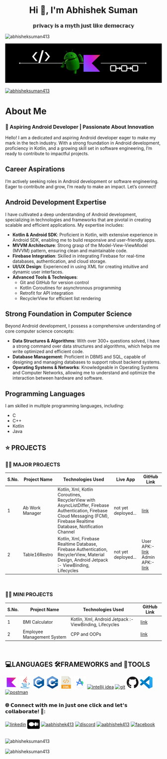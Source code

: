 <h1 align="center">Hi 👋, I'm Abhishek Suman</h1>
<h3 align="center">𝕡𝕣𝕚𝕧𝕒𝕔𝕪 𝕚𝕤 𝕒 𝕞𝕪𝕥𝕙 𝕛𝕦𝕤𝕥 𝕝𝕚𝕜𝕖 𝕕𝕖𝕞𝕠𝕔𝕣𝕒𝕔𝕪</h3>

<p align="left"> <img src="https://komarev.com/ghpvc/?username=abhisheksuman413&label=Profile%20views&color=0e75b6&style=flat" alt="abhisheksuman413" /> </p>

<img src="https://github.com/abhisheksuman413/Ab-Work-Manager/blob/master/Screenshot/Coverpic.png">



<p align="left"> <a href="https://github.com/ryo-ma/github-profile-trophy"><img src="https://github-profile-trophy.vercel.app/?username=abhisheksuman413" alt="abhisheksuman413" /></a> </p>

# About Me

### 👋 Aspiring Android Developer | Passionate About Innovation

Hello! I am a dedicated and aspiring Android developer eager to make my mark in the tech industry. With a strong foundation in Android development, proficiency in Kotlin, and a growing skill set in software engineering, I’m ready to contribute to impactful projects.

## Career Aspirations
I’m actively seeking roles in Android development or software engineering. Eager to contribute and grow, I’m ready to make an impact. Let’s connect!

## Android Development Expertise
I have cultivated a deep understanding of Android development, specializing in technologies and frameworks that are pivotal in creating scalable and efficient applications. My expertise includes:

- **Kotlin & Android SDK**: Proficient in Kotlin, with extensive experience in Android SDK, enabling me to build responsive and user-friendly apps.
- **MVVM Architecture**: Strong grasp of the Model-View-ViewModel (MVVM) pattern, ensuring clean and maintainable code.
- **Firebase Integration**: Skilled in integrating Firebase for real-time databases, authentication, and cloud storage.
- **UI/UX Design**: Experienced in using XML for creating intuitive and dynamic user interfaces.
- **Advanced Tools & Techniques**: 
  - Git and GitHub for version control
  - Kotlin Coroutines for asynchronous programming
  - Retrofit for API integration
  - RecyclerView for efficient list rendering

## Strong Foundation in Computer Science
Beyond Android development, I possess a comprehensive understanding of core computer science concepts:

- **Data Structures & Algorithms**: With over 300+ questions solved, I have a strong command over data structures and algorithms, which helps me write optimized and efficient code.
- **Database Management**: Proficient in DBMS and SQL, capable of designing and managing databases to support robust backend systems.
- **Operating Systems & Networks**: Knowledgeable in Operating Systems and Computer Networks, allowing me to understand and optimize the interaction between hardware and software.

## Programming Languages
I am skilled in multiple programming languages, including:

- C
- C++
- Kotlin
- Java


## ⭐ PROJECTS

### 👩‍💻 MAJOR PROJECTS

|S.No.|Project Name|Technologies Used | Live App | GitHub Link |
|--------|----|----|----| ---- |
| 1 | Ab Work Manager |Kotlin, Xml, Kotlin Coroutines, RecyclerView with AsyncListDiffer, Firebase Authentication, Firebase Cloud Messaging (FCM), Firebase Realtime Database, Notification Channel   | not yet deployed... | [link](https://github.com/abhisheksuman413/Ab-Work-Manager) |
| 2 | Table16Restro |Kotlin, Xml, Firebase Realtime Database, Firebase Authentication, RecyclerView, Material Design, Android Jetpack :- ViewBinding, Lifecycles|  not yet deployed...  | User APK:- [link](https://github.com/abhisheksuman413/Table16Restro) Admin APK:- [link](https://github.com/abhisheksuman413/Table16Restro_Admin) | 

<br>

### 👩‍💻 MINI PROJECTS

|S.No.|Project Name|Technologies Used | GitHub Link |
|--------|----|----|----|
| 1 |BMI Calculator| Kotlin, Xml, Android Jetpack :- ViewBinding, Lifecycles | [link](https://github.com/abhisheksuman413/BMI-Calculator)|
| 2 |Employee Management System| CPP and OOPs| [link](https://github.com/abhisheksuman413/Employee-Management-System)|


 <br>

 ## 💻LANGUAGES 🛠️FRAMEWORKS and 🔧TOOLS 
<p align="left">
  <!-- Kotlin -->
  <a href="https://kotlinlang.org/" target="_blank" rel="noreferrer"> 
    <img src="https://raw.githubusercontent.com/devicons/devicon/master/icons/kotlin/kotlin-original.svg" alt="kotlin" width="40" height="40"/></a> 
  <!-- Java -->
  <a href="https://www.java.com/" target="_blank" rel="noreferrer"> 
    <img src="https://raw.githubusercontent.com/devicons/devicon/master/icons/java/java-original.svg" alt="java" width="40" height="40"/></a>
  <!-- C -->
  <a href="https://www.cprogramming.com/" target="_blank" rel="noreferrer"> 
    <img src="https://raw.githubusercontent.com/devicons/devicon/master/icons/c/c-original.svg" alt="c" width="40" height="40"/></a>
  <!-- C++ -->
  <a href="https://www.w3schools.com/cpp/" target="_blank" rel="noreferrer"> 
    <img src="https://raw.githubusercontent.com/devicons/devicon/master/icons/cplusplus/cplusplus-original.svg" alt="cplusplus" width="40" height="40"/></a>
  
   <img src="https://github.com/abhisheksuman413/abhisheksuman413/blob/main/xml.png" alt="xml" width="40" height="40"/>  
 
  <!-- Android Studio -->
  <a href="https://developer.android.com/studio" target="_blank" rel="noreferrer"> 
    <img src="https://github.com/abhisheksuman413/abhisheksuman413/blob/main/android-studio-icon.png" alt="android studio" width="40" height="40"/></a>
  <!-- IntelliJ IDEA -->
  <a href="https://www.jetbrains.com/idea/" target="_blank" rel="noreferrer"> 
    <img src="https://upload.wikimedia.org/wikipedia/commons/9/9c/IntelliJ_IDEA_Icon.svg" alt="intellij idea" width="40" height="40"/></a>
  <!-- Git -->
  <a href="https://git-scm.com/" target="_blank" rel="noreferrer"> 
    <img src="https://www.vectorlogo.zone/logos/git-scm/git-scm-icon.svg" alt="git" width="40" height="40"/></a>
  <!-- GitHub -->
  <a href="https://github.com/" target="_blank" rel="noreferrer"> 
    <img src="https://raw.githubusercontent.com/devicons/devicon/master/icons/github/github-original.svg" alt="github" width="40" height="40"/></a>
  <!-- VS Code -->
  <a href="https://code.visualstudio.com/" target="_blank" rel="noreferrer"> 
    <img src="https://raw.githubusercontent.com/devicons/devicon/master/icons/vscode/vscode-original.svg" alt="vscode" width="40" height="40"/></a>
  <!-- Postman -->
<a href="https://www.postman.com/" target="_blank" rel="noreferrer"> 
  <img src="https://www.vectorlogo.zone/logos/getpostman/getpostman-icon.svg" alt="postman" width="40" height="40"/></a>

</p>






<h3 align="left">🌐 𝗖𝗼𝗻𝗻𝗲𝗰𝘁 𝘄𝗶𝘁𝗵 𝗺𝗲 𝗶𝗻 𝗷𝘂𝘀𝘁 𝗼𝗻𝗲 𝗰𝗹𝗶𝗰𝗸 𝗮𝗻𝗱 𝗹𝗲𝘁'𝘀 𝗰𝗼𝗹𝗹𝗮𝗯𝗼𝗿𝗮𝘁𝗲! 🤝:</h3>
<p align="left">
  
   <!-- LinkedIn -->
  <a href="https://www.linkedin.com/in/abhisheksuman413/" target="blank">
    <img align="center" src="https://raw.githubusercontent.com/rahuldkjain/github-profile-readme-generator/master/src/images/icons/Social/linked-in-alt.svg" alt="linkedin" height="30" width="40" /></a>
  <!-- Medium -->
  <a href="https://medium.com/@abhisheksuman413" target="blank">
    <img align="center" src="https://github.com/abhisheksuman413/abhisheksuman413/blob/main/medium.png" alt="medium" height="30" width="40" /></a>
  <!-- Twitter -->
  <a href="https://x.com/69__fps"><img align="center" src="https://raw.githubusercontent.com/rahuldkjain/github-profile-readme-generator/master/src/images/icons/Social/twitter.svg" alt="aabhishek413" height="30"width="40"/></a>
  <!-- Discord -->
  <a href="https://discord.gg/D5HphvGm" target="blank">
    <img align="center" src="https://raw.githubusercontent.com/rahuldkjain/github-profile-readme-generator/master/src/images/icons/Social/discord.svg" alt="discord" height="30" width="40" /></a>
  <!-- Instagram -->
  <a href="https://www.instagram.com/69_.fps/" target="blank">
    <img align="center" src="https://raw.githubusercontent.com/rahuldkjain/github-profile-readme-generator/master/src/images/icons/Social/instagram.svg" alt="aabhishek413" height="30" width="40" /></a>
  <!-- Facebook -->
  <a href="https://www.facebook.com/hramibacha420/" target="blank">
    <img align="center" src="https://raw.githubusercontent.com/rahuldkjain/github-profile-readme-generator/master/src/images/icons/Social/facebook.svg" alt="facebook" height="30" width="40" /></a>
</p>

##

<p><img align="center" src="https://github-readme-stats.vercel.app/api/top-langs?username=abhisheksuman413&show_icons=true&locale=en&layout=compact" alt="abhisheksuman413" /></p>




<p><img align="center" src="https://github-readme-streak-stats.herokuapp.com/?user=abhisheksuman413&" alt="abhisheksuman413" /></p>








